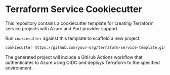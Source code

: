 # Terraform Service Cookiecutter

This repository contains a cookiecutter template for creating Terraform service projects with Azure and Port provider support.

Run `cookiecutter` against this template to scaffold a new project:

```bash
cookiecutter https://github.com/your-org/terraform-service-template.git
```

The generated project will include a GitHub Actions workflow that authenticates to Azure using OIDC and deploys Terraform to the specified environment.
